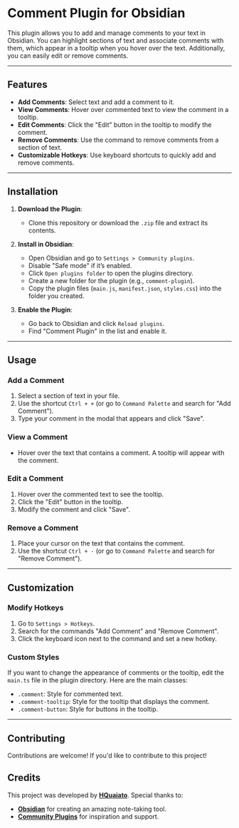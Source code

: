 # Comment Plugin for Obsidian

This plugin allows you to add and manage comments to your text in Obsidian. You can highlight sections of text and associate comments with them, which appear in a tooltip when you hover over the text. Additionally, you can easily edit or remove comments.

---

## Features

- **Add Comments**: Select text and add a comment to it.
- **View Comments**: Hover over commented text to view the comment in a tooltip.
- **Edit Comments**: Click the "Edit" button in the tooltip to modify the comment.
- **Remove Comments**: Use the command to remove comments from a section of text.
- **Customizable Hotkeys**: Use keyboard shortcuts to quickly add and remove comments.

---

## Installation

1. **Download the Plugin**:
   - Clone this repository or download the `.zip` file and extract its contents.

2. **Install in Obsidian**:
   - Open Obsidian and go to `Settings > Community plugins`.
   - Disable "Safe mode" if it’s enabled.
   - Click `Open plugins folder` to open the plugins directory.
   - Create a new folder for the plugin (e.g., `comment-plugin`).
   - Copy the plugin files (`main.js`, `manifest.json`, `styles.css`) into the folder you created.

3. **Enable the Plugin**:
   - Go back to Obsidian and click `Reload plugins`.
   - Find "Comment Plugin" in the list and enable it.

---

## Usage

### Add a Comment
1. Select a section of text in your file.
2. Use the shortcut `Ctrl + +` (or go to `Command Palette` and search for "Add Comment").
3. Type your comment in the modal that appears and click "Save".

### View a Comment
- Hover over the text that contains a comment. A tooltip will appear with the comment.

### Edit a Comment
1. Hover over the commented text to see the tooltip.
2. Click the "Edit" button in the tooltip.
3. Modify the comment and click "Save".

### Remove a Comment
1. Place your cursor on the text that contains the comment.
2. Use the shortcut `Ctrl + -` (or go to `Command Palette` and search for "Remove Comment").

---

## Customization

### Modify Hotkeys
1. Go to `Settings > Hotkeys`.
2. Search for the commands "Add Comment" and "Remove Comment".
3. Click the keyboard icon next to the command and set a new hotkey.

### Custom Styles
If you want to change the appearance of comments or the tooltip, edit the `main.ts` file in the plugin directory. Here are the main classes:

- `.comment`: Style for commented text.
- `.comment-tooltip`: Style for the tooltip that displays the comment.
- `.comment-button`: Style for buttons in the tooltip.

---

## Contributing

Contributions are welcome! If you'd like to contribute to this project!

## Credits

This project was developed by **[HQuaiato](https://github.com/HQuaiato)**. Special thanks to:

- **[Obsidian](https://obsidian.md)** for creating an amazing note-taking tool.
- **[Community Plugins](https://docs.obsidian.md/Plugins/Getting+started/Build+a+plugin)** for inspiration and support.
